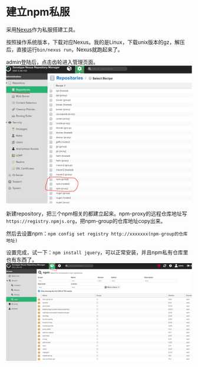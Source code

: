 # 建立npm私服
采用[Nexus](https://help.sonatype.com/repomanager3/download/download-archives---repository-manager-3)作为私服搭建工具。

按照操作系统版本，下载对应Nexus。我的是Linux，下载unix版本的gz，解压后，直接运行`bin/nexus run`，Nexus就跑起来了。

admin登陆后，点击齿轮进入管理页面。
![图片1](_v_images/20200813164022904_24129.png)

新建repository，把三个npm相关的都建立起来。npm-proxy的远程仓库地址写`https://registry.npmjs.org`，把npm-group的仓库地址copy出来。

然后去设置npm：`npm config set registry http://xxxxxxx(npm-group的仓库地址)`

设置完成，试一下：`npm install jquery`，可以正常安装，并且npm私有仓库里也有东西了。
![图片2](_v_images/20200813164553340_4162.png)